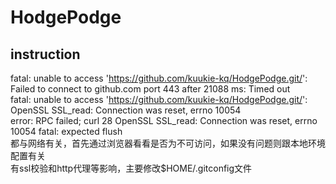 # HodgePodge

## instruction

fatal: unable to access 'https://github.com/kuukie-kq/HodgePodge.git/': Failed to connect to github.com port 443 after 21088 ms: Timed out  
fatal: unable to access 'https://github.com/kuukie-kq/HodgePodge.git/': OpenSSL SSL_read: Connection was reset, errno 10054  
error: RPC failed; curl 28 OpenSSL SSL_read: Connection was reset, errno 10054 fatal: expected flush  
都与网络有关，首先通过浏览器看看是否为不可访问，如果没有问题则跟本地环境配置有关  
有ssl校验和http代理等影响，主要修改$HOME/.gitconfig文件  

